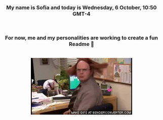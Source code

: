 


<div align="center">
<h3 >My name is Sofia and today is Wednesday, 6 October, 10:50 GMT-4</h3><br>
<h3 >For now, me and my personalities are working to create a fun Readme 👋
</h3><br>
<img src='img/dwight.gif' alt='working...'/>
</div>
